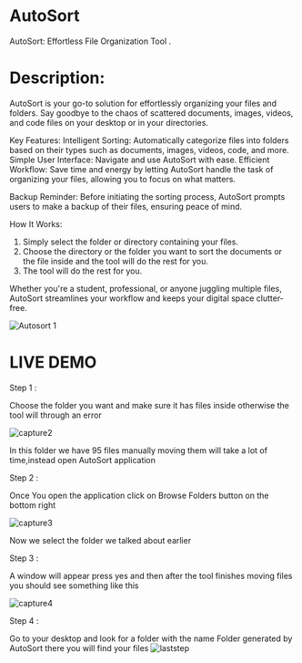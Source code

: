 # AutoSort
AutoSort: Effortless File Organization Tool .

# Description:
AutoSort is your go-to solution for effortlessly organizing your files and folders. Say goodbye to the chaos of scattered documents, images, videos, and code files on your desktop or in your directories.

Key Features:
  Intelligent Sorting: Automatically categorize files into folders based on their types such as documents, images, videos, code, and more.
  Simple User Interface: Navigate and use AutoSort with ease.
  Efficient Workflow: Save time and energy by letting AutoSort handle the task of organizing your files, allowing you to focus on what matters.

Backup Reminder: Before initiating the sorting process, AutoSort prompts users to make a backup of their files, ensuring peace of mind.

How It Works:
1. Simply select the folder or directory containing your files.
2. Choose the directory or the folder you want to sort the documents or the file inside and the tool will do the rest for you.
3. The tool will do the rest for you.


Whether you're a student, professional, or anyone juggling multiple files, AutoSort streamlines your workflow and keeps your digital space clutter-free.

![Autosort 1](https://github.com/Sodium4950/AutoSort/assets/140848809/9700ca69-3767-4a14-a975-cd8b03c9d702)


# LIVE DEMO

  Step 1 :
  
  Choose the folder you want and make sure it has files inside otherwise the tool will through an error
  
  ![capture2](https://github.com/Sodium4950/AutoSort/assets/140848809/f9a84139-d9ba-481a-957e-7dc5f4d9711b)

  In this folder we have 95 files manually moving them will take a lot of time,instead open AutoSort application

  Step 2 :
  
  Once You open the application click on Browse Folders button on the bottom right
  
  ![capture3](https://github.com/Sodium4950/AutoSort/assets/140848809/b60254b8-e7e5-4208-bcfc-2201584a6fc8)

  Now we select the folder we talked about earlier
    
  Step 3 :
  
  A window will appear press yes and then after the tool finishes moving files you should see something like this
  
  ![capture4](https://github.com/Sodium4950/AutoSort/assets/140848809/77db1359-b24f-49ec-ac63-6f59545e489e)
    
  Step 4 :
  
   Go to your desktop and look for a folder with the name Folder generated by AutoSort there you will find your files 
  ![laststep](https://github.com/Sodium4950/AutoSort/assets/140848809/aecb9d12-aad3-4a2d-b8a9-0a610213005b)

